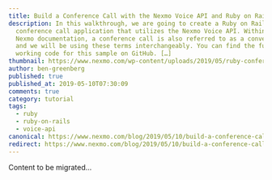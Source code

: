```yaml
---
title: Build a Conference Call with the Nexmo Voice API and Ruby on Rails
description: In this walkthrough, we are going to create a Ruby on Rails
  conference call application that utilizes the Nexmo Voice API. Within the
  Nexmo documentation, a conference call is also referred to as a conversation,
  and we will be using these terms interchangeably. You can find the full
  working code for this sample on GitHub. […]
thumbnail: https://www.nexmo.com/wp-content/uploads/2019/05/ruby-conference-call-1.png
author: ben-greenberg
published: true
published_at: 2019-05-10T07:30:09
comments: true
category: tutorial
tags:
  - ruby
  - ruby-on-rails
  - voice-api
canonical: https://www.nexmo.com/blog/2019/05/10/build-a-conference-call-with-the-nexmo-voice-api-and-ruby-on-rails-dr
redirect: https://www.nexmo.com/blog/2019/05/10/build-a-conference-call-with-the-nexmo-voice-api-and-ruby-on-rails-dr
---
```

Content to be migrated...